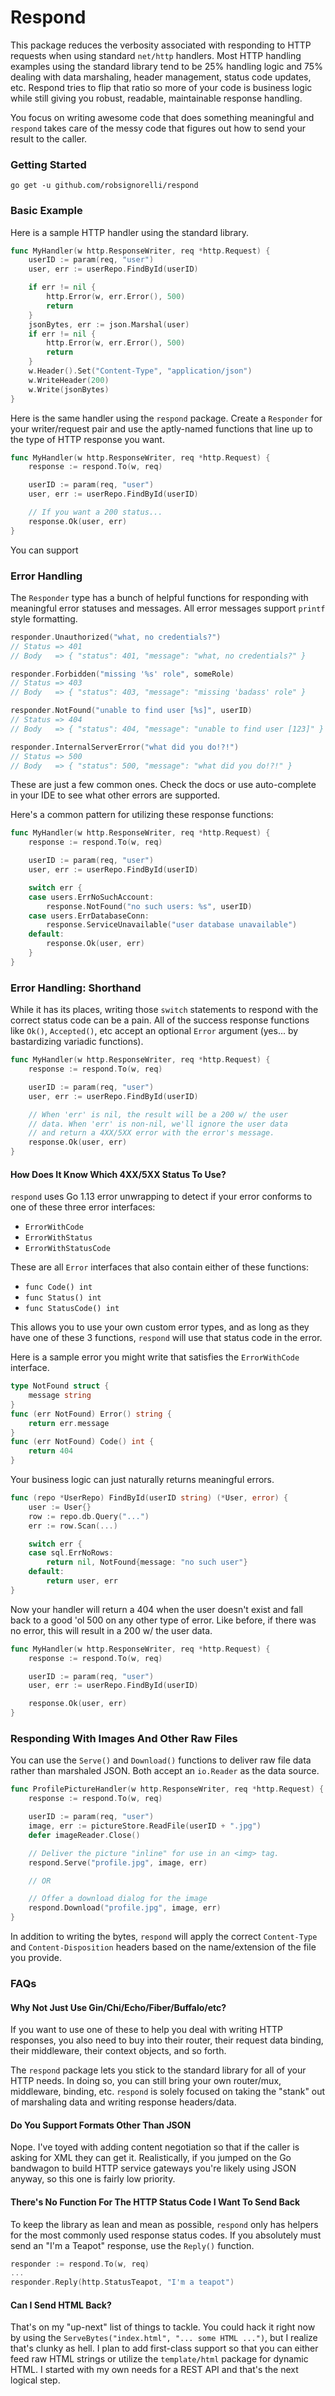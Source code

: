 # Respond

This package reduces the verbosity associated with responding to HTTP
requests when using standard `net/http` handlers. Most HTTP handling
examples using the standard library tend to be 25% handling logic and
75% dealing with data marshaling, header management, status code updates,
etc. Respond tries to flip that ratio so more of your code is business
logic while still giving you robust, readable, maintainable response handling.

You focus on writing awesome code that does something meaningful
and `respond` takes care of the messy code that figures out how to
send your result to the caller.

### Getting Started

```
go get -u github.com/robsignorelli/respond
```

### Basic Example

Here is a sample HTTP handler using the standard library.

```go
func MyHandler(w http.ResponseWriter, req *http.Request) {
    userID := param(req, "user")
    user, err := userRepo.FindById(userID)

    if err != nil {
	    http.Error(w, err.Error(), 500)
	    return
    }
    jsonBytes, err := json.Marshal(user)
    if err != nil {
    	http.Error(w, err.Error(), 500)
    	return
    }
    w.Header().Set("Content-Type", "application/json")
    w.WriteHeader(200)
    w.Write(jsonBytes)
}
```

Here is the same handler using the `respond` package. Create a
`Responder` for your writer/request pair and use the aptly-named
functions that line up to the type of HTTP response you want.

```go
func MyHandler(w http.ResponseWriter, req *http.Request) {
    response := respond.To(w, req)

    userID := param(req, "user")
    user, err := userRepo.FindById(userID)

    // If you want a 200 status...
    response.Ok(user, err)
}
```

You can support

### Error Handling

The `Responder` type has a bunch of helpful functions for responding
with meaningful error statuses and messages. All error messages
support `printf` style formatting.

```go
responder.Unauthorized("what, no credentials?")
// Status => 401
// Body   => { "status": 401, "message": "what, no credentials?" }

responder.Forbidden("missing '%s' role", someRole)
// Status => 403
// Body   => { "status": 403, "message": "missing 'badass' role" }

responder.NotFound("unable to find user [%s]", userID)
// Status => 404
// Body   => { "status": 404, "message": "unable to find user [123]" }

responder.InternalServerError("what did you do!?!")
// Status => 500
// Body   => { "status": 500, "message": "what did you do!?!" }
```
These are just a few common ones. Check the docs or use auto-complete
in your IDE to see what other errors are supported.

Here's a common pattern for utilizing these response functions:

```go
func MyHandler(w http.ResponseWriter, req *http.Request) {
    response := respond.To(w, req)

    userID := param(req, "user")
    user, err := userRepo.FindById(userID)

    switch err {
    case users.ErrNoSuchAccount:
        response.NotFound("no such users: %s", userID)
    case users.ErrDatabaseConn:
        response.ServiceUnavailable("user database unavailable")
    default:
        response.Ok(user, err)
    }
}
```

### Error Handling: Shorthand

While it has its places, writing those `switch` statements to respond
with the correct status code can be a pain. All of the success
response functions like `Ok()`, `Accepted()`, etc accept an optional
`Error` argument (yes... by bastardizing variadic functions).

```go
func MyHandler(w http.ResponseWriter, req *http.Request) {
    response := respond.To(w, req)

    userID := param(req, "user")
    user, err := userRepo.FindById(userID)

    // When 'err' is nil, the result will be a 200 w/ the user
    // data. When 'err' is non-nil, we'll ignore the user data
    // and return a 4XX/5XX error with the error's message.
    response.Ok(user, err)
}
```

#### How Does It Know Which 4XX/5XX Status To Use?

`respond` uses Go 1.13 error unwrapping to detect if your error
conforms to one of these three error interfaces:

* `ErrorWithCode`
* `ErrorWithStatus`
* `ErrorWithStatusCode`

These are all `Error` interfaces that also contain either of
these functions:

* `func Code() int`
* `func Status() int`
* `func StatusCode() int`
  
This allows you to use your own custom error types, and as long
as they have one of these 3 functions, `respond` will use that
status code in the error.

Here is a sample error you might write that satisfies the
`ErrorWithCode` interface.

```go
type NotFound struct {
    message string
}
func (err NotFound) Error() string {
    return err.message
}
func (err NotFound) Code() int {
    return 404
}
```

Your business logic can just naturally returns meaningful errors.

```go
func (repo *UserRepo) FindById(userID string) (*User, error) {
    user := User{}
    row := repo.db.Query("...")
    err := row.Scan(...)

    switch err {
    case sql.ErrNoRows:
        return nil, NotFound{message: "no such user"} 
    default:
        return user, err
}
```

Now your handler will return a 404 when the user doesn't exist and
fall back to a good 'ol 500 on any other type of error. Like before,
if there was no error, this will result in a 200 w/ the user data.

```go
func MyHandler(w http.ResponseWriter, req *http.Request) {
    response := respond.To(w, req)

    userID := param(req, "user")
    user, err := userRepo.FindById(userID)

    response.Ok(user, err)
}
```

### Responding With Images And Other Raw Files

You can use the `Serve()` and `Download()` functions to deliver
raw file data rather than marshaled JSON. Both accept an `io.Reader`
as the data source.

```go
func ProfilePictureHandler(w http.ResponseWriter, req *http.Request) {
    response := respond.To(w, req)

    userID := param(req, "user")
    image, err := pictureStore.ReadFile(userID + ".jpg")
    defer imageReader.Close()

    // Deliver the picture "inline" for use in an <img> tag.
    respond.Serve("profile.jpg", image, err)

    // OR

    // Offer a download dialog for the image
    respond.Download("profile.jpg", image, err)
}
```

In addition to writing the bytes, `respond` will apply the correct
`Content-Type` and `Content-Disposition` headers based on the name/extension
of the file you provide.

### FAQs

#### Why Not Just Use Gin/Chi/Echo/Fiber/Buffalo/etc?

If you want to use one of these to help you deal with writing
HTTP responses, you also need to buy into their router, their
request data binding, their middleware, their context objects,
and so forth.

The `respond` package lets you stick to the standard library for
all of your HTTP needs. In doing so, you can still bring your own
router/mux, middleware, binding, etc. `respond` is solely focused
on taking the "stank" out of marshaling data and writing response
headers/data.

#### Do You Support Formats Other Than JSON

Nope. I've toyed with adding content negotiation so that if the
caller is asking for XML they can get it. Realistically, if you
jumped on the Go bandwagon to build HTTP service gateways you're
likely using JSON anyway, so this one is fairly low priority.

#### There's No Function For The HTTP Status Code I Want To Send Back

To keep the library as lean and mean as possible, `respond` only
has helpers for the most commonly used response status codes. If
you absolutely must send an "I'm a Teapot" response, use the
`Reply()` function.

```go
responder := respond.To(w, req)
...
responder.Reply(http.StatusTeapot, "I'm a teapot")
```

#### Can I Send HTML Back?

That's on my "up-next" list of things to tackle. You could hack
it right now by using the `ServeBytes("index.html", "... some HTML ...")`,
but I realize that's clunky as hell. I plan to add first-class support
so that you can either feed raw HTML strings or utilize the
`template/html` package for dynamic HTML. I started with my own
needs for a REST API and that's the next logical step.
